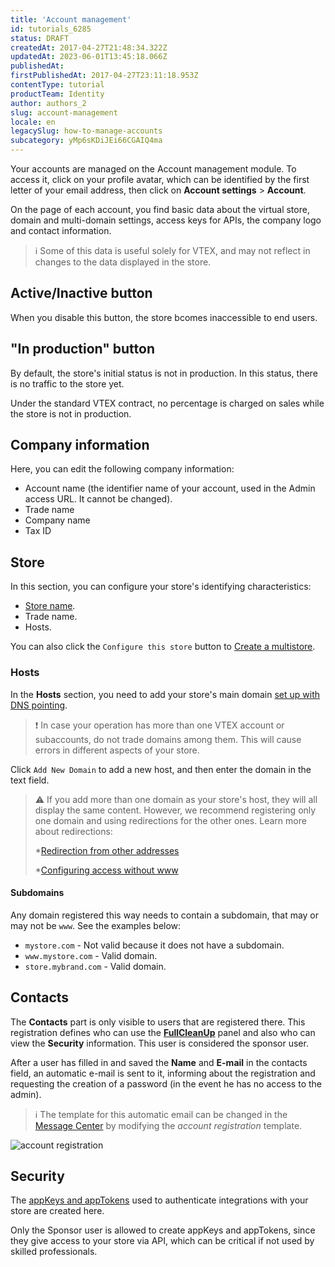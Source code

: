 ```yaml
---
title: 'Account management'
id: tutorials_6285
status: DRAFT
createdAt: 2017-04-27T21:48:34.322Z
updatedAt: 2023-06-01T13:45:18.066Z
publishedAt: 
firstPublishedAt: 2017-04-27T23:11:18.953Z
contentType: tutorial
productTeam: Identity
author: authors_2
slug: account-management
locale: en
legacySlug: how-to-manage-accounts
subcategory: yMp6sKDiJEi66CGAIQ4ma
---
```


Your accounts are managed on the Account management module. To access it, click on your profile avatar, which can be identified by the first letter of your email address, then click on **Account settings** > **Account**.

On the page of each account, you find basic data about the virtual store, domain and multi-domain settings, access keys for APIs, the company logo and contact information.

>ℹ️ Some of this data is useful solely for VTEX, and may not reflect in changes to the data displayed in the store.

## Active/Inactive button

When you disable this button, the store bcomes inaccessible to end users.

## "In production" button

By default, the store's initial status is not in production. In this status, there is no traffic to the store yet.

Under the standard VTEX contract, no percentage is charged on sales while the store is not in production.

## Company information

Here, you can edit the following company information:

- Account name (the identifier name of your account, used in the Admin access URL. It cannot be changed).
- Trade name
- Company name
- Tax ID

## Store

In this section, you can configure your store's identifying characteristics:
- [Store name](https://help.vtex.com/en/tutorial/what-is-the-store-name--3gh9mTNeMgs6Qe44e8IqQK#).
- Trade name.
- Hosts.

You can also click the `Configure this store` button to [Create a multistore](https://help.vtex.com/en/tutorial/como-criar-multiloja-multidominio--tutorials_510).

### Hosts

In the **Hosts** section, you need to add your store's main domain [set up with DNS pointing](https://help.vtex.com/en/tutorial/configurando-o-apontamento-de-dns-para-a-vtex--tutorials_4280).

>❗ In case your operation has more than one VTEX account or subaccounts, do not trade domains among them. This will cause errors in different aspects of your store.

Click `Add New Domain` to add a new host, and then enter the domain in the text field. 

>⚠️ If you add more than one domain as your store's host, they will all display the same content. However, we recommend registering only one domain and using redirections for the other ones. Learn more about redirections:
>
> *<a href=”https://help.vtex.com/en/tutorial/redirecionamento-de-outros-enderecos--3Xi2AeLUx2QpJQu8DTX8KQ”>Redirection from other addresses</a>
>
> *<a href=”https://help.vtex.com/en/tutorial/configurando-acesso-sem-www--tutorials_4278”>Configuring access without www</a>

#### Subdomains

Any domain registered this way needs to contain a subdomain, that may or may not be `www`. See the examples below:

- `mystore.com` - Not valid because it does not have a subdomain.
- `www.mystore.com` - Valid domain.
- `store.mybrand.com` - Valid domain.

## Contacts

The **Contacts** part is only visible to users that are registered there. This registration defines who can use the **[FullCleanUp](http://help.vtex.com/en/tutorial/understanding-how-to-maintain-a-database/)** panel and also who can view the **Security** information. This user is considered the sponsor user.

After a user has filled in and saved the **Name** and **E-mail** in the contacts field, an automatic e-mail is sent to it, informing about the registration and requesting the creation of a password (in the event he has no access to the admin).

>ℹ️ The template for this automatic email can be changed in the [Message Center](https://help.vtex.com/en/tutorial/understanding-the-message-center--tutorials_84) by modifying the <i>account registration</i> template.

![account registration](https://images.ctfassets.net/alneenqid6w5/I0CttFz6ayQW2Q8uOkKmc/19184a55a9a8de5cb3e04088251a9c93/account_registration.jpg)

## Security

The [appKeys and appTokens](https://help.vtex.com/en/tutorial/chaves-de-aplicacao) used to authenticate integrations with your store are created here.

Only the Sponsor user is allowed to create appKeys and appTokens, since they give access to your store via API, which can be critical if not used by skilled professionals.
